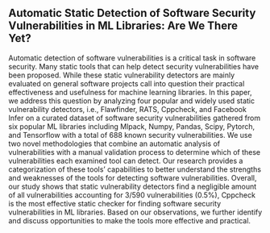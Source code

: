 ## Automatic Static Detection of Software Security Vulnerabilities in ML Libraries: Are We There Yet?

Automatic detection of software vulnerabilities is a critical task in software security. Many static tools that can help detect security vulnerabilities have been proposed. While these static vulnerability detectors are mainly evaluated on general software projects call into question their practical effectiveness and usefulness for machine learning libraries. In this paper, we address this question by analyzing four popular and widely used static vulnerability detectors, i.e., Flawfinder, RATS, Cppcheck, and Facebook Infer on a curated dataset of software security vulnerabilities gathered from six popular ML libraries including Mlpack, Numpy, Pandas, Scipy, Pytorch, and Tensorflow with a total of 688 known security vulnerabilities. We use two novel methodologies that combine an automatic analysis of vulnerabilities with a manual validation process to determine which of these vulnerabilities each examined tool can detect. Our research provides a categorization of these tools’ capabilities to better understand the strengths and weaknesses of the tools for detecting software vulnerabilities. Overall, our study shows that static vulnerability detectors find a negligible amount of all vulnerabilities accounting for 3/590 vulnerabilities (0.5%), Cppcheck is the most effective static checker for finding software security vulnerabilities in ML libraries. Based on our observations, we further identify and discuss opportunities to make the tools more effective and practical. 
